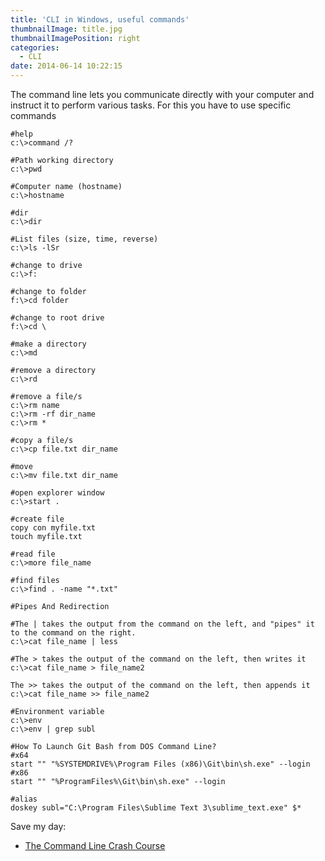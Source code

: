 ```yaml
---
title: 'CLI in Windows, useful commands'
thumbnailImage: title.jpg
thumbnailImagePosition: right
categories:
  - CLI
date: 2014-06-14 10:22:15
---
```


The command line lets you communicate directly with your computer and instruct it to perform various tasks. For this you have to use specific commands

<!--more-->

```
#help
c:\>command /?

#Path working directory
c:\>pwd

#Computer name (hostname)
c:\>hostname

#dir
c:\>dir

#List files (size, time, reverse)
c:\>ls -lSr

#change to drive
c:\>f:

#change to folder
f:\>cd folder

#change to root drive
f:\>cd \

#make a directory
c:\>md

#remove a directory
c:\>rd

#remove a file/s
c:\>rm name
c:\>rm -rf dir_name
c:\>rm *

#copy a file/s
c:\>cp file.txt dir_name

#move
c:\>mv file.txt dir_name 

#open explorer window
c:\>start .
```

```
#create file
copy con myfile.txt
touch myfile.txt

#read file
c:\>more file_name

#find files
c:\>find . -name "*.txt"
```

```
#Pipes And Redirection

#The | takes the output from the command on the left, and "pipes" it to the command on the right.
c:\>cat file_name | less

#The > takes the output of the command on the left, then writes it
c:\>cat file_name > file_name2

The >> takes the output of the command on the left, then appends it
c:\>cat file_name >> file_name2
```

```
#Environment variable
c:\>env
c:\>env | grep subl
```

```
#How To Launch Git Bash from DOS Command Line?
#x64
start "" "%SYSTEMDRIVE%\Program Files (x86)\Git\bin\sh.exe" --login
#x86
start "" "%ProgramFiles%\Git\bin\sh.exe" --login

#alias
doskey subl="C:\Program Files\Sublime Text 3\sublime_text.exe" $*
```

Save my day:
*	[The Command Line Crash Course](http://cli.learncodethehardway.org/)